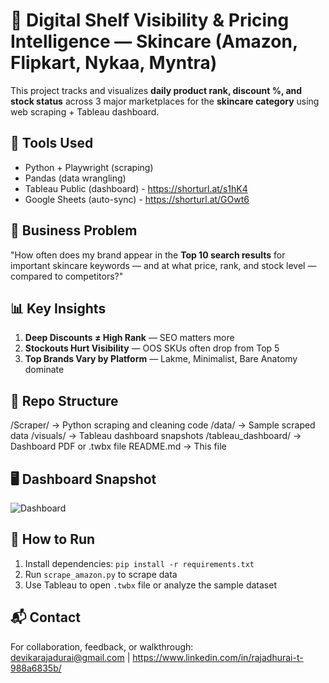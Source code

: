 

# 🧴 Digital Shelf Visibility & Pricing Intelligence — Skincare (Amazon, Flipkart, Nykaa, Myntra)

This project tracks and visualizes **daily product rank, discount %, and stock status** across 3 major marketplaces for the **skincare category** using web scraping + Tableau dashboard.

## 🔧 Tools Used
- Python + Playwright (scraping)
- Pandas (data wrangling)
- Tableau Public (dashboard) - https://shorturl.at/s1hK4
- Google Sheets (auto-sync) - https://shorturl.at/GOwt6
  
## 📌 Business Problem
"How often does my brand appear in the **Top 10 search results** for important skincare keywords — and at what price, rank, and stock level — compared to competitors?"

## 📊 Key Insights
1. **Deep Discounts ≠ High Rank** — SEO matters more  
2. **Stockouts Hurt Visibility** — OOS SKUs often drop from Top 5  
3. **Top Brands Vary by Platform** — Lakme, Minimalist, Bare Anatomy dominate

## 📁 Repo Structure
/Scraper/ → Python scraping and cleaning code
/data/ → Sample scraped data
/visuals/ → Tableau dashboard snapshots
/tableau_dashboard/ → Dashboard PDF or .twbx file
README.md → This file


## 🖥️ Dashboard Snapshot

![Dashboard](visuals/dashboard_screenshot1.png)

## 🚀 How to Run
1. Install dependencies: `pip install -r requirements.txt`
2. Run `scrape_amazon.py` to scrape data
3. Use Tableau to open `.twbx` file or analyze the sample dataset

## 📬 Contact
For collaboration, feedback, or walkthrough:  
devikarajadurai@gmail.com | https://www.linkedin.com/in/rajadhurai-t-988a6835b/

